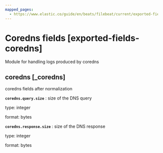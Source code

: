 ```yaml
---
mapped_pages:
  - https://www.elastic.co/guide/en/beats/filebeat/current/exported-fields-coredns.html
---
```


# Coredns fields [exported-fields-coredns]

Module for handling logs produced by coredns

## coredns [_coredns]

coredns fields after normalization

**`coredns.query.size`**
:   size of the DNS query

type: integer

format: bytes


**`coredns.response.size`**
:   size of the DNS response

type: integer

format: bytes


